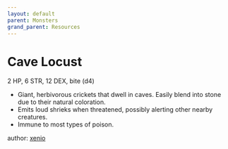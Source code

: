 ```yaml
---
layout: default
parent: Monsters
grand_parent: Resources 
--- 
```


# Cave Locust
2 HP, 6 STR, 12 DEX, bite (d4)  
- Giant, herbivorous crickets that dwell in caves.   Easily blend into stone due to their natural coloration.  
- Emits loud shrieks when threatened, possibly alerting other nearby creatures.  
- Immune to most types of poison.  

author: [xenio](https://xenioinabottle.blogspot.com) 
